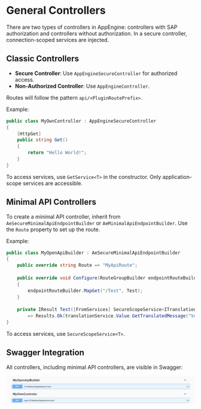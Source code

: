 
# General Controllers

There are two types of controllers in AppEngine: controllers with SAP authorization and controllers without authorization. In a secure controller, connection-scoped services are injected.

## Classic Controllers

- **Secure Controller**: Use `AppEngineSecureController` for authorized access.
- **Non-Authorized Controller**: Use `AppEngineController`.

Routes will follow the pattern `api/<PluginRoutePrefix>`.

Example:

```csharp
public class MyOwnController : AppEngineSecureController
{
    [HttpGet]
    public string Get()
    {
        return "Hello World!";
    }
}
```

To access services, use `GetService<T>` in the constructor. Only application-scope services are accessible.

## Minimal API Controllers

To create a minimal API controller, inherit from `AeSecureMinimalApiEndpointBuilder` or `AeMinimalApiEndpointBuilder`. Use the `Route` property to set up the route.

Example:

```csharp
public class MyOpenApiBuilder : AeSecureMinimalApiEndpointBuilder
{
    public override string Route => "MyApiRoute";

    public override void Configure(RouteGroupBuilder endpointRouteBuilder)
    {
        endpointRouteBuilder.MapGet("/Test", Test);
    }

    private IResult Test([FromServices] SecureScopeService<ITranslationService> translationService)
        => Results.Ok(translationService.Value.GetTranslatedMessage("VehOne.VinIsMissing"));
}
```

To access services, use `SecureScopeService<T>`.

## Swagger Integration

All controllers, including minimal API controllers, are visible in Swagger:

![Swagger Integration](image.png)

